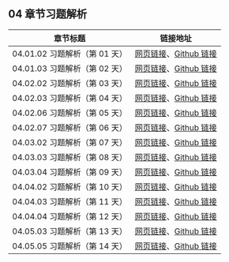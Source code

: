 ## 04 章节习题解析

| 章节标题                               | 链接地址                                                     |
| -------------------------------------- | ------------------------------------------------------------ |
| 04.01.02 习题解析（第 01 天） | [网页链接](https://datawhalechina.github.io/leetcode-notes/#/keys/ch04-keys/04.01.02-Exercises-Key)、[Github 链接](https://github.com/datawhalechina/leetcode-notes/blob/main/docs/keys/ch04-keys/04.01.02-Exercises-Key.md) |
| 04.01.03 习题解析（第 02 天） | [网页链接](https://datawhalechina.github.io/leetcode-notes/#/keys/ch04-keys/04.01.03-Exercises-Key)、[Github 链接](https://github.com/datawhalechina/leetcode-notes/blob/main/docs/keys/ch04-keys/04.01.03-Exercises-Key.md) |
| 04.02.02 习题解析（第 03 天） | [网页链接](https://datawhalechina.github.io/leetcode-notes/#/keys/ch04-keys/04.02.02-Exercises-Key)、[Github 链接](https://github.com/datawhalechina/leetcode-notes/blob/main/docs/keys/ch04-keys/04.02.02-Exercises-Key.md) |
| 04.02.03 习题解析（第 04 天） | [网页链接](https://datawhalechina.github.io/leetcode-notes/#/keys/ch04-keys/04.02.03-Exercises-Key)、[Github 链接](https://github.com/datawhalechina/leetcode-notes/blob/main/docs/keys/ch04-keys/04.02.03-Exercises-Key.md) |
| 04.02.06 习题解析（第 05 天） | [网页链接](https://datawhalechina.github.io/leetcode-notes/#/keys/ch04-keys/04.02.06-Exercises-Key)、[Github 链接](https://github.com/datawhalechina/leetcode-notes/blob/main/docs/keys/ch04-keys/04.02.06-Exercises-Key.md) |
| 04.02.07 习题解析（第 06 天） | [网页链接](https://datawhalechina.github.io/leetcode-notes/#/keys/ch04-keys/04.02.07-Exercises-Key)、[Github 链接](https://github.com/datawhalechina/leetcode-notes/blob/main/docs/keys/ch04-keys/04.02.07-Exercises-Key.md) |
| 04.03.02 习题解析（第 07 天） | [网页链接](https://datawhalechina.github.io/leetcode-notes/#/keys/ch04-keys/04.03.02-Exercises-Key)、[Github 链接](https://github.com/datawhalechina/leetcode-notes/blob/main/docs/keys/ch04-keys/04.03.02-Exercises-Key.md) |
| 04.03.03 习题解析（第 08 天） | [网页链接](https://datawhalechina.github.io/leetcode-notes/#/keys/ch04-keys/04.03.03-Exercises-Key)、[Github 链接](https://github.com/datawhalechina/leetcode-notes/blob/main/docs/keys/ch04-keys/04.03.03-Exercises-Key.md) |
| 04.03.04 习题解析（第 09 天） | [网页链接](https://datawhalechina.github.io/leetcode-notes/#/keys/ch04-keys/04.03.04-Exercises-Key)、[Github 链接](https://github.com/datawhalechina/leetcode-notes/blob/main/docs/keys/ch04-keys/04.03.04-Exercises-Key.md) |
| 04.04.02 习题解析（第 10 天） | [网页链接](https://datawhalechina.github.io/leetcode-notes/#/keys/ch04-keys/04.04.02-Exercises-Key)、[Github 链接](https://github.com/datawhalechina/leetcode-notes/blob/main/docs/keys/ch04-keys/04.04.02-Exercises-Key.md) |
| 04.04.03 习题解析（第 11 天） | [网页链接](https://datawhalechina.github.io/leetcode-notes/#/keys/ch04-keys/04.04.03-Exercises-Key)、[Github 链接](https://github.com/datawhalechina/leetcode-notes/blob/main/docs/keys/ch04-keys/04.04.03-Exercises-Key.md) |
| 04.04.04 习题解析（第 12 天） | [网页链接](https://datawhalechina.github.io/leetcode-notes/#/keys/ch04-keys/04.04.04-Exercises-Key)、[Github 链接](https://github.com/datawhalechina/leetcode-notes/blob/main/docs/keys/ch04-keys/04.04.04-Exercises-Key.md) |
| 04.05.03 习题解析（第 13 天） | [网页链接](https://datawhalechina.github.io/leetcode-notes/#/keys/ch04-keys/04.05.03-Exercises-Key)、[Github 链接](https://github.com/datawhalechina/leetcode-notes/blob/main/docs/keys/ch04-keys/04.05.03-Exercises-Key.md) |
| 04.05.05 习题解析（第 14 天） | [网页链接](https://datawhalechina.github.io/leetcode-notes/#/keys/ch04-keys/04.05.05-Exercises-Key)、[Github 链接](https://github.com/datawhalechina/leetcode-notes/blob/main/docs/keys/ch04-keys/04.05.05-Exercises-Key.md) |
